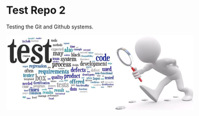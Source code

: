 # Test Repo 2

Testing the Git and Github systems.

![testing pic](https://raw.githubusercontent.com/hgmhd7/Test-Repo-2/master/testing.jpg)

